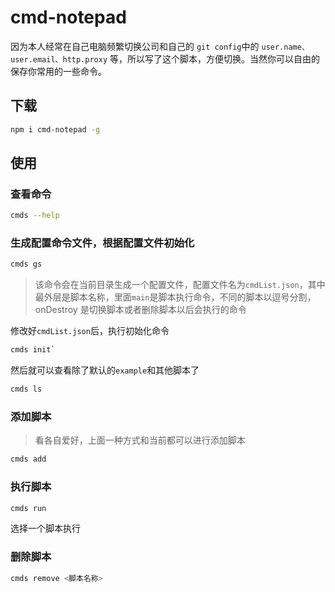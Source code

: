 # cmd-notepad

因为本人经常在自己电脑频繁切换公司和自己的 `git config`中的 `user.name、user.email、http.proxy` 等，所以写了这个脚本，方便切换。当然你可以自由的保存你常用的一些命令。

## 下载

```bash
npm i cmd-notepad -g
```

## 使用

### 查看命令

```bash
cmds --help
```

### 生成配置命令文件，根据配置文件初始化

```bash
cmds gs
```

> 该命令会在当前目录生成一个配置文件，配置文件名为`cmdList.json`，其中最外层是脚本名称，里面`main`是脚本执行命令，不同的脚本以逗号分割，onDestroy 是切换脚本或者删除脚本以后会执行的命令

修改好`cmdList.json`后，执行初始化命令

```bash
cmds init`
```

然后就可以查看除了默认的`example`和其他脚本了

```bash
cmds ls
```

### 添加脚本

> 看各自爱好，上面一种方式和当前都可以进行添加脚本

```bash
cmds add
```

### 执行脚本

```bash
cmds run
```

选择一个脚本执行

### 删除脚本

```bash
cmds remove <脚本名称>
```
